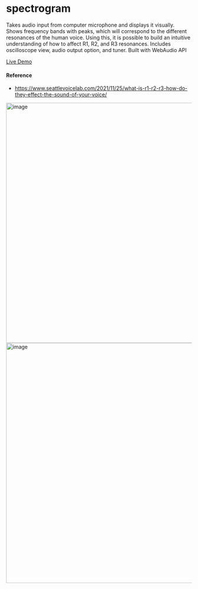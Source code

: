 # spectrogram
Takes audio input from computer microphone and displays it visually. Shows frequency bands with peaks, which will correspond to the different resonances of the human voice. Using this, it is possible to build an intuitive understanding of how to affect R1, R2, and R3 resonances. Includes oscilloscope view, audio output option, and tuner. Built with WebAudio API
  
[Live Demo](https://spectrogram.t4t.gay/)
  
#### Reference
- https://www.seattlevoicelab.com/2021/11/25/what-is-r1-r2-r3-how-do-they-effect-the-sound-of-your-voice/


<img width="649" alt="image" src="https://github.com/user-attachments/assets/74fe2ad4-4d64-4827-b65f-03879b3020d1" />
<img width="649" alt="image" src="https://github.com/user-attachments/assets/e067664f-6761-4091-891b-a6c9d3f411e4" />

